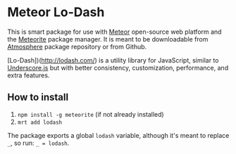 # Meteor Lo-Dash

This is smart package for use with [Meteor](http://meteor.com/) open-source web platform and the [Meteorite](http://oortcloud.github.io/meteorite/) package manager. It is meant to be downloadable from [Atmosphere](https://atmosphere.meteor.com/) package repository or from Github.

[Lo-Dash])(http://lodash.com/) is a utility library for JavaScript, similar to [Underscore.js](http://underscorejs.org/) but with better consistency, customization, performance, and extra features.


## How to install

1. `npm install -g meteorite` (if not already installed)
2. `mrt add lodash`

The package exports a global `lodash` variable, although it's meant to replace `_`, so run: `_ = lodash`.